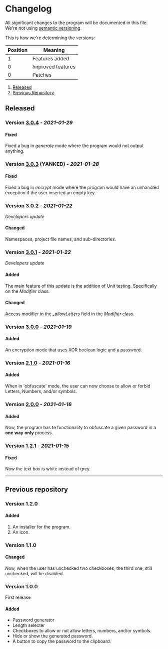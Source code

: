 # Changelog

All significant changes to the program will be documented in this file.  
We're not using [semantic versioning](http://semver.org/).

This is how we're determining the versions:

Position | Meaning
-|-
1 | Features added
0 | Improved features
0 | Patches

1. [Released](#Released)
1. [Previous Repository](#Previous-repository)

## Released

### Version [3.0.4](https://github.com/nico-castell/Password-Magician/releases/tag/3.0.4) - *2021-01-29*

#### Fixed
Fixed a bug in *generate* mode where the program would not output anything.

### Version [3.0.3](https://github.com/nico-castell/Password-Magician/tree/9ba36d07b80756a1e7fb9849478c370cb9205a3f) (YANKED) - *2021-01-28*

#### Fixed
Fixed a bug in *encrypt* mode where the program would have an unhandled
exception if the user inserted an empty key.

### Version 3.0.2 - *2021-01-22*
*Developers update*

#### Changed
Namespaces, project file names, and sub-directories.

### Version [3.0.1](https://github.com/nico-castell/Password-Magician/releases/tag/3.0.1) - *2021-01-22*
*Developers update*

#### Added
The main feature of this update is the addition of Unit testing. Specifically
on the *Modifier* class.

#### Changed
Access modifier in the *_allowLetters* field in the *Modifier* class.

### Version [3.0.0](https://github.com/nico-castell/Password-Magician/releases/tag/3.0.0) - *2021-01-19*

#### Added
An encryption mode that uses XOR boolean logic and a password.

### Version [2.1.0](https://github.com/nico-castell/Password-Magician/releases/tag/2.1.0) - *2021-01-16*

#### Added
When in 'obfuscate' mode, the user can now choose to allow or forbid Letters,
Numbers, and/or symbols.

### Version [2.0.0](https://github.com/nico-castell/Password-Magician/releases/tag/2.0.0) - *2021-01-16*

#### Added
Now, the program has te functionality to obfuscate a given password in a
**one** **way** **only** process.

### Version [1.2.1](https://github.com/nico-castell/Password-Magician/releases/tag/1.2.1) - *2021-01-15*

#### Fixed
Now the text box is white instead of grey.

---
<!-- These releases come from the projects previous repository, so the dates,
unfortunately, have been lost. -->

## Previous repository

### Version 1.2.0

#### Added
1. An installer for the program.
2. An icon.

### Version 1.1.0

#### Changed
Now, when the user has unchecked two checkboxes, the third one, still
unchecked, will be disabled.

### Version 1.0.0

First release

#### Added
* Password generator
* Length selecter
* Checkboxes to allow or not allow letters, numbers, and/or symbols.
* Hide or show the generated password.
* A button to copy the password to the clipboard.
